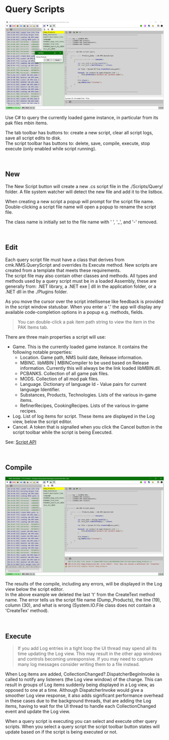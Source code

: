 # Query Scripts
![](ScriptQuery.png)

Use C# to query the currently loaded game instance, in particular from its pak files mbin items.

The tab toolbar has buttons to: create a new script, clear all script logs, save all script edits to disk.</br>
The script toolbar has buttons to: delete, save, compile, execute, stop execute (only enabled while script running).

</br>

## New
The New Script button will create a new .cs script file in the ./Scripts/Query/ folder.
A file system watcher will detect the new file and add it to the listbox.

When creating a new script a popup will prompt for the script file name.</br>
Double-clicking a script file name will open a popup to rename the script file.

The class name is initially set to the file name with ' ', '_', and '-' removed.

</br>

## Edit
Each query script file must have a class that derives from cmk.NMS.QueryScript and overrides its Execute method.
New scripts are created from a template that meets these requirements.</br>
The script file may also contain other classes and methods.
All types and methods used by a query script must be in a loaded Assembly, these are generally from: .NET library, a .NET exe | dll in the application folder, or a .NET dll in the ./Plugins folder.

As you move the cursor over the script intellisense like feedback is provided in the script window statusbar.
When you enter a '.' the app will display any available code-completion options in a popup e.g. methods, fields.

> You can double-click a pak item path string to view the item in the PAK Items tab.

There are three main properties a script will use:

- Game.  This is the currently loaded game instance.  It contains the following notable properties:
  - Location.  Game path, NMS build date, Release information.
  - MBINC.  libMBIN | MBINCompiler to be used based on Release information.
    Currently this will always be the link loaded libMBIN.dll.
  - PCBANKS.  Collection of all game pak files.
  - MODS.  Collection of all mod pak files.
  - Language.  Dictionary of language Id - Value pairs for current language Identifier.
  - Substances, Products, Technologies.  Lists of the various in-game items.
  - RefinerRecipes, CookingRecipes.  Lists of the various in-game recipes.
- Log.  List of log items for script.  These items are displayed in the Log view, below the script editor.
- Cancel.  A token that is signalled when you click the Cancel button in the script toolbar while the script is being Executed.

See: [Script API](../../API/API.md)

</br>

## Compile
![](ScriptQueryCompile.png)

The results of the compile, including any errors, will be displayed in the Log view below the script editor.</br>
In the above example we deleted the last 't' from the CreateText method name.
The error tells us the script file name (Dump_Products), the line (19), column (30), and what is wrong (System.IO.File class does not contain a 'CreateTex' method).

</br>

## Execute

> If you add Log entries in a tight loop the UI thread may spend all its time updating the Log view.
> This may result in the other app windows and controls becoming unresponsive.
> If you may need to capture many log messages consider writing them to a file instead.

When Log items are added, CollectionChanged?.DispatcherBeginInvoke is called to notify any listeners (the Log view window) of the change.
This can result in groups of Log items suddenly being displayed in a Log view,
as opposed to one at a time.  Although DispatcherInvoke would give a smoother Log view response,
it also adds significant performance overhead in these cases due to the background threads, that are adding the Log items, 
having to wait for the UI thread to handle each CollectionChanged event and update the Log view.

When a query script is executing you can select and execute other query scripts.
When you select a query script the script toolbar button states will update based on if the script is being executed or not.

</br>
